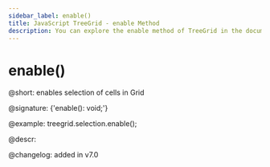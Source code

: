 ```yaml
---
sidebar_label: enable()
title: JavaScript TreeGrid - enable Method 
description: You can explore the enable method of TreeGrid in the documentation of the DHTMLX JavaScript UI library. Browse developer guides and API reference, try out code examples and live demos, and download a free 30-day evaluation version of DHTMLX Suite.
---
```


# enable()

@short: enables selection of cells in Grid

@signature: {'enable(): void;'}

@example:
treegrid.selection.enable();

@descr:

@changelog:
added in v7.0

[comment]: # (@relatedapi: treegrid/api/selection/selection_disable_method.md treegrid/api/treegrid_selection_config.md)

[comment]: # (@related: treegrid/usage_selection.md)
